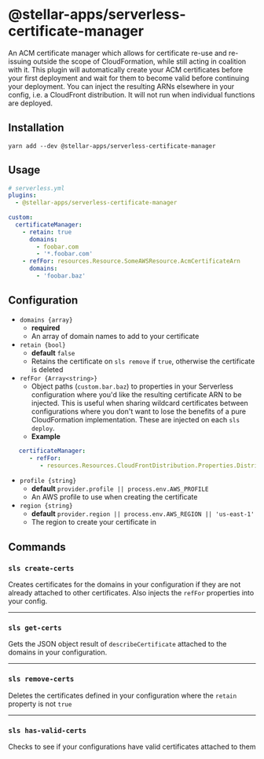 # @stellar-apps/serverless-certificate-manager
An ACM certificate manager which allows for certificate re-use and re-issuing outside the scope
of CloudFormation, while still acting in coalition with it. This plugin will automatically create 
your ACM certificates before your first deployment and wait for them to become valid before continuing 
your deployment. You can inject the resulting ARNs elsewhere in your config, i.e. a CloudFront distribution.
It will not run when individual functions are deployed.

## Installation
`yarn add --dev @stellar-apps/serverless-certificate-manager`

## Usage
```yaml
# serverless.yml
plugins:
  - @stellar-apps/serverless-certificate-manager
 
custom:
  certificateManager:
    - retain: true
      domains:
        - foobar.com
        - '*.foobar.com'
    - refFor: resources.Resource.SomeAWSResource.AcmCertificateArn
      domains:
        - 'foobar.baz'
```

## Configuration
- `domains {array}`
    - **required**
    - An array of domain names to add to your certificate
- `retain {bool}`
    - **default** `false`
    - Retains the certificate on `sls remove` if `true`, otherwise the certificate is deleted
- `refFor {Array<string>}`
    - Object paths (`custom.bar.baz`) to properties in your Serverless configuration where you'd
      like the resulting certificate ARN to be injected. This is useful when sharing wildcard
      certificates between configurations where you don't want to lose the benefits of a pure
      CloudFormation implementation. These are injected on each `sls deploy`.
    - **Example**
 ```yaml
    certificateManager:
       - refFor:
          - resources.Resources.CloudFrontDistribution.Properties.DistributionConfig.ViewerCertificate.AcmCertificateArn
 ```
- `profile {string}`
    - **default** `provider.profile || process.env.AWS_PROFILE`
    - An AWS profile to use when creating the certificate
- `region {string}`
    - **default** `provider.region || process.env.AWS_REGION || 'us-east-1'`
    - The region to create your certificate in
    
## Commands
### `sls create-certs`
Creates certificates for the domains in your configuration if they are not already attached to
other certificates. Also injects the `refFor` properties into your config.

-----

### `sls get-certs`
Gets the JSON object result of `describeCertificate` attached to the domains in your 
configuration.

-----

### `sls remove-certs`
Deletes the certificates defined in your configuration where the `retain` property is not `true`

-----

### `sls has-valid-certs`
Checks to see if your configurations have valid certificates attached to them
